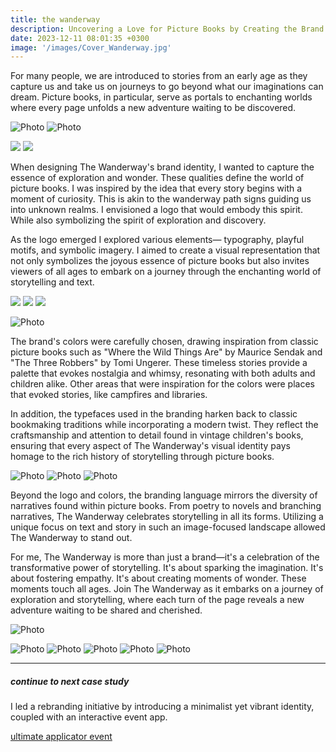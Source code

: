 ```yaml
---
title: the wanderway
description: Uncovering a Love for Picture Books by Creating the Brand Identity & Marketing Plan.
date: 2023-12-11 08:01:35 +0300
image: '/images/Cover_Wanderway.jpg'
---
```


For many people, we are introduced to stories from an early age as they capture us and take us on journeys to go beyond what our imaginations can dream. Picture books, in particular, serve as portals to enchanting worlds where every page unfolds a new adventure waiting to be discovered.

![Photo](/images/Wander-Images-05.png)
![Photo](/images/Wander-Images-06.png)
<div class="page__gallery__wrapper">
  <div class="page__gallery__images">
    <img src= /images/Wander-Images-07.png loading="lazy">
    <img src= /images/Wander-Images-08.png loading="lazy">
  </div>
</div>

When designing The Wanderway's brand identity, I wanted to capture the essence of exploration and wonder. These qualities define the world of picture books. I was inspired by the idea that every story begins with a moment of curiosity. This is akin to the wanderway path signs guiding us into unknown realms. I envisioned a logo that would embody this spirit. While also symbolizing the spirit of exploration and discovery.

As the logo emerged I explored various elements— typography, playful motifs, and symbolic imagery. I aimed to create a visual representation that not only symbolizes the joyous essence of picture books but also invites viewers of all ages to embark on a journey through the enchanting world of storytelling and text.

<div class="page__gallery__wrapper">
  <div class="page__gallery__images">
    <img src= /images/Wander-Images-10.png loading="lazy">
    <img src= /images/Wander-Images-11.png loading="lazy">
    <img src= /images/Wander-Images-12.png loading="lazy">
  </div>
</div>

![Photo](/images/Wander-Images-13.png)


The brand's colors were carefully chosen, drawing inspiration from classic picture books such as "Where the Wild Things Are" by Maurice Sendak and "The Three Robbers" by Tomi Ungerer. These timeless stories provide a palette that evokes nostalgia and whimsy, resonating with both adults and children alike. Other areas that were inspiration for the colors were places that evoked stories, like campfires and libraries. 

In addition, the typefaces used in the branding harken back to classic bookmaking traditions while incorporating a modern twist. They reflect the craftsmanship and attention to detail found in vintage children's books, ensuring that every aspect of The Wanderway's visual identity pays homage to the rich history of storytelling through picture books.

![Photo](/images/WanderColor.jpg#wide)
![Photo](/images/Wander-Images-01.png)
![Photo](/images/Wander-Images-02.png)


Beyond the logo and colors, the branding language mirrors the diversity of narratives found within picture books. From poetry to novels and branching narratives, The Wanderway celebrates storytelling in all its forms. Utilizing a unique focus on text and story in such an image-focused landscape allowed The Wanderway to stand out. 

For me, The Wanderway is more than just a brand—it's a celebration of the transformative power of storytelling. It's about sparking the imagination. It's about fostering empathy. It's about creating moments of wonder. These moments touch all ages. Join The Wanderway as it embarks on a journey of exploration and storytelling, where each turn of the page reveals a new adventure waiting to be shared and cherished.

![Photo](/images/wanderpost.jpg#wide)

![Photo](/images/wanderbag.jpg#wide)
![Photo](/images/Bookmark-06.jpg#wide)
![Photo](/images/bookline.jpg#wide)
![Photo](/images/bookmarkscene.jpg#wide)
![Photo](/images/Cards-03.jpg#wide)

---

##### continue to next case study
I led a rebranding initiative by introducing a minimalist yet vibrant identity, coupled with an interactive event app.

<a href="https://keilub.com/projects/2-steward/">ultimate applicator event</a>
